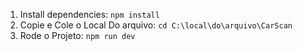 
1. Install dependencies:
   `npm install`
2. Copie e Cole o Local Do arquivo:
   `cd C:\local\do\arquivo\CarScan`
4. Rode o Projeto:
   `npm run dev`
